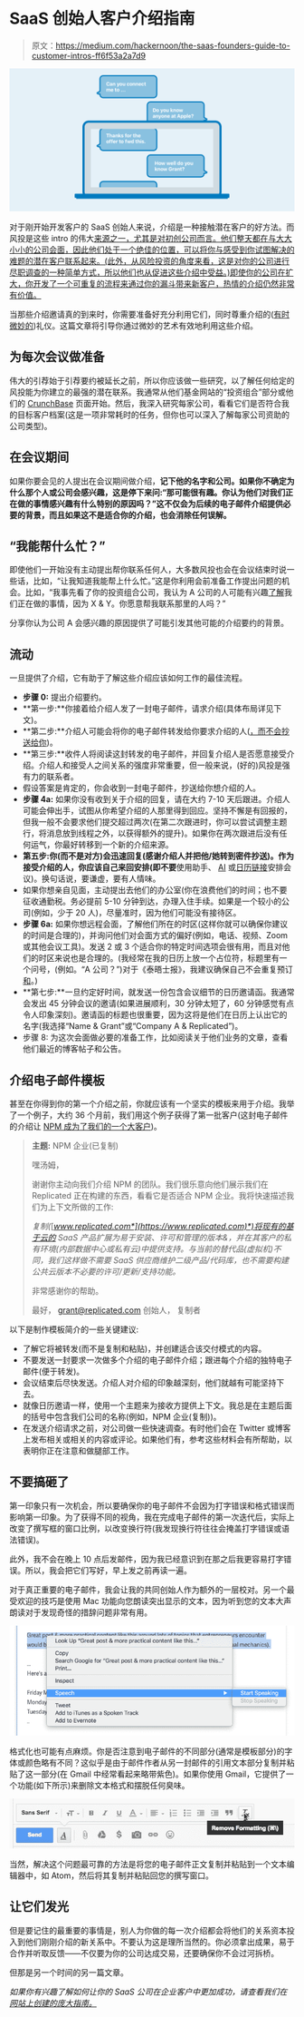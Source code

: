# SaaS 创始人客户介绍指南

> 原文：<https://medium.com/hackernoon/the-saas-founders-guide-to-customer-intros-ff6f53a2a7d9>

![](img/2c4ed40dcab6222576295de5758bbe30.png)

对于刚开始开发客户的 SaaS 创始人来说，介绍是一种接触潜在客户的好方法。而风投是这些 intro 的伟大[来源之一，尤其是对初创公司而言。他们整天都在与大大小小的公司会面，因此他们处于一个绝佳的位置，可以将你与感受到你试图解决的难题的潜在客户联系起来。(此外，从风险投资的角度来看，这是对你的公司进行尽职调查的一种简单方式，所以他们也从促进这些介绍中受益。)即使你的公司在扩大，你开发了一个可重复的流程来通过你的漏斗带来新客户，热情的介绍仍然非常有价值。](/@duro/investors-dropping-names-like-its-hot-a019bf65e5a0)

当那些介绍邀请真的到来时，你需要准备好充分利用它们，同时尊重介绍的([有时微妙的](https://twitter.com/JoeFernandez/status/810724907902345216))礼仪。这篇文章将引导你通过微妙的艺术有效地利用这些介绍。

## 为每次会议做准备

伟大的引荐始于引荐要约被延长之前，所以你应该做一些研究，以了解任何给定的风投能为你建立的最强的潜在联系。我通常从他们基金网站的“投资组合”部分或他们的 [CrunchBase](https://www.crunchbase.com/) 页面开始。然后，我深入研究每家公司，看看它们是否符合我的目标客户档案(这是一项非常耗时的任务，但你也可以深入了解每家公司资助的公司类型)。

## 在会议期间

如果你要会见的人提出在会议期间做介绍，**记下他的名字和公司。如果你不确定为什么那个人或公司会感兴趣，这是停下来问:“那可能很有趣。你认为他们对我们正在做的事情感兴趣有什么特别的原因吗？”这不仅会为后续的电子邮件介绍提供必要的背景，而且如果这不是适合你的介绍，也会消除任何误解。**

## “我能帮什么忙？”

即使他们一开始没有主动提出帮你联系任何人，大多数风投也会在会议结束时说一些话，比如，“让我知道我能帮上什么忙。”这是你利用会前准备工作提出问题的机会。比如，“我事先看了你的投资组合公司，我认为 A 公司的人可能有兴趣[了解](https://hackernoon.com/tagged/learning)我们正在做的事情，因为 X & Y。你愿意帮我联系那里的人吗？”

分享你认为公司 A 会感兴趣的原因提供了可能引发其他可能的介绍要约的背景。

## 流动

一旦提供了介绍，它有助于了解这些介绍应该如何工作的最佳流程。

*   **步骤 0:** 提出介绍要约。
*   **第一步:**你接着给介绍人发了一封电子邮件，请求介绍(具体布局详见下文)。
*   **第二步:**介绍人可能会将你的电子邮件转发给你要求介绍的人([，而不会抄送给你](http://avc.com/2009/11/the-double-optin-introduction/))。
*   **第三步:**收件人将阅读这封转发的电子邮件，并回复介绍人是否愿意接受介绍。介绍人和接受人之间关系的强度非常重要，但一般来说，(好的)风投是强有力的联系者。
*   假设答案是肯定的，你会收到一封电子邮件，抄送给你想介绍的人。
*   **步骤 4a:** 如果你没有收到关于介绍的回复，请在大约 7-10 天后跟进。介绍人可能会伸出手，试图从你希望介绍的人那里得到回应。坚持不懈是有回报的，但我一般不会要求他们提交超过两次(在第二次跟进时，你可以尝试调整主题行，将消息放到线程之外，以获得额外的提升)。如果你在两次跟进后没有任何运气，你最好转移到一个新的介绍来源。
*   **第五步:**你(而不是对方)会迅速回复(感谢介绍人并把他/她转到密件抄送)。作为接受介绍的人，你应该自己来回安排(即**不要**使用助手、 [AI](http://www.amy.ai) 或[日历链接](http://www.calendly.com)安排会议)。换句话说，要谦虚，要有人情味。
*   如果你想亲自见面，主动提出去他们的办公室(你在浪费他们的时间；也不要征收通勤税。务必提前 5-10 分钟到达，办理入住手续。如果是一个较小的公司(例如，少于 20 人)，尽量准时，因为他们可能没有接待区。
*   **步骤 6a:** 如果你想远程会面，了解他们所在的时区(这样你就可以确保你建议的时间是合理的)，并询问他们对会面方式的偏好(例如，电话、视频、Zoom 或其他会议工具)。发送 2 或 3 个适合你的特定时间选项会很有用，而且对他们的时区来说也是合理的。(我经常在我的日历上放一个占位符，标题里有一个问号，(例如。“A 公司？”)对于《泰晤士报》，我建议确保自己不会重复预订[和](https://hackernoon.com/tagged/book)。)
*   **第七步:**一旦约定好时间，就发送一份包含会议细节的日历邀请函。我通常会发出 45 分钟会议的邀请(如果进展顺利，30 分钟太短了，60 分钟感觉有点令人印象深刻)。邀请函的标题也很重要，因为这将是他们在日历上认出它的名字(我选择“Name & Grant”或“Company A & Replicated”)。
*   步骤 8: 为这次会面做必要的准备工作，比如阅读关于他们业务的文章，查看他们最近的博客帖子和公告。

## 介绍电子邮件模板

甚至在你得到你的第一个介绍之前，你就应该有一个坚实的模板来用于介绍。我举了一个例子，大约 36 个月前，我们用这个例子获得了第一批客户(这封电子邮件的介绍让 [NPM 成为了我们的一个大客户](https://www.npmjs.com/enterprise))。

> **主题:** NPM 企业(已复制)
> 
> 嘿汤姆，
> 
> 谢谢你主动向我们介绍 NPM 的团队。我们很乐意向他们展示我们在 Replicated 正在构建的东西，看看它是否适合 NPM 企业。我将快速描述我们为上下文所做的工作:
> 
> *复制(*[*www.replicated.com*](https://www.replicated.com)*)将现有的基于云的 SaaS 产品扩展为易于安装、许可和管理的版本&，并在其客户的私有环境(内部数据中心或私有云)中提供支持。与当前的替代品(虚拟机)不同，我们这样做不需要 SaaS 供应商维护二级产品/代码库，也不需要构建公共云版本不必要的许可/更新/支持功能。*
> 
> 非常感谢你的帮助。
> 
> 最好，
> grant@replicated.com
> 创始人，
> 复制者

以下是制作模板简介的一些关键建议:

*   了解它将被转发(而不是复制和粘贴)，并创建适合该交付模式的内容。
*   不要发送一封要求一次做多个介绍的电子邮件介绍；跟进每个介绍的独特电子邮件(便于转发)。
*   会议结束后尽快发送。介绍人对介绍的印象越深刻，他们就越有可能坚持下去。
*   就像日历邀请一样，使用一个主题来为接收方提供上下文。我总是在主题后面的括号中包含我们公司的名称(例如，NPM 企业(复制))。
*   在发送介绍请求之前，对公司做一些快速调查。有时他们会在 Twitter 或博客上发布相关或相关的内容或评论。如果他们有，参考这些材料会有所帮助，以表明你正在注意和做腿部工作。

## 不要搞砸了

第一印象只有一次机会，所以要确保你的电子邮件不会因为打字错误和格式错误而影响第一印象。为了获得不同的视角，我在完成电子邮件的第一次迭代后，实际上改变了撰写框的窗口比例，以改变换行符(我发现换行符往往会掩盖打字错误或语法错误)。

此外，我不会在晚上 10 点后发邮件，因为我已经意识到在那之后我更容易打字错误。所以，我会把它们写好，早上发之前再读一遍。

对于真正重要的电子邮件，我会让我的共同创始人作为额外的一层校对。另一个最受欢迎的技巧是使用 Mac 功能向您朗读突出显示的文本，因为听到您的文本大声朗读对于发现奇怪的措辞问题非常有用。

![](img/3e81fcedd7cf26b25e66a4e60a6349e7.png)

格式化也可能有点麻烦。你是否注意到电子邮件的不同部分(通常是模板部分)的字体或颜色略有不同？这似乎是由于邮件作者从另一封邮件的引用文本部分复制并粘贴了这一部分(在 Gmail 中经常看起来略带紫色)。如果你使用 Gmail，它提供了一个功能(如下所示)来删除文本格式和摆脱任何臭味。

![](img/761ae7df8eff608dce48dcb3857d6dcb.png)

当然，解决这个问题最可靠的方法是将您的电子邮件正文复制并粘贴到一个文本编辑器中，如 Atom，然后将其复制并粘贴回您的撰写窗口。

## 让它们发光

但是要记住的最重要的事情是，别人为你做的每一次介绍都会将他们的关系资本投入到他们刚刚介绍的新关系中。不要认为这是理所当然的。你必须拿出成果，易于合作并听取反馈——不仅要为你的公司达成交易，还要确保你不会过河拆桥。

但那是另一个时间的另一篇文章。

*如果你有兴趣了解如何让你的 SaaS 公司在企业客户中更加成功，请查看我们在* [*网站上创建的庞大指南。*](http://www.enterpriseready.io)